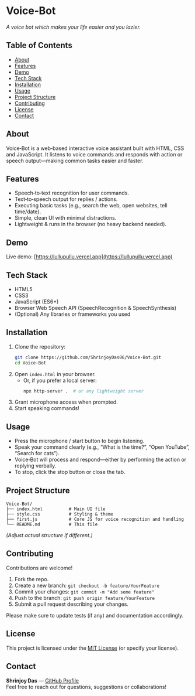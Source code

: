 # Voice‑Bot
 
*A voice bot which makes your life easier and you lazier.*

## Table of Contents
- [About](#about)  
- [Features](#features)  
- [Demo](#demo)  
- [Tech Stack](#tech‑stack)  
- [Installation](#installation)  
- [Usage](#usage)  
- [Project Structure](#project‑structure)  
- [Contributing](#contributing)  
- [License](#license)  
- [Contact](#contact)  

## About  
Voice‑Bot is a web‑based interactive voice assistant built with HTML, CSS and JavaScript. It listens to voice commands and responds with action or speech output—making common tasks easier and faster.

## Features  
- Speech‑to‑text recognition for user commands.  
- Text‑to‑speech output for replies / actions.  
- Executing basic tasks (e.g., search the web, open websites, tell time/date).  
- Simple, clean UI with minimal distractions.  
- Lightweight & runs in the browser (no heavy backend needed).

## Demo  
Live demo: [https://lullupullu.vercel.app](https://lullupullu.vercel.app) 

## Tech Stack  
- HTML5  
- CSS3  
- JavaScript (ES6+)  
- Browser Web Speech API (SpeechRecognition & SpeechSynthesis)  
- (Optional) Any libraries or frameworks you used  

## Installation  
1. Clone the repository:  
   ```bash
   git clone https://github.com/ShrinjoyDas06/Voice-Bot.git
   cd Voice-Bot
   ```  
2. Open `index.html` in your browser.  
   - Or, if you prefer a local server:  
     ```bash
     npx http-server .  # or any lightweight server
     ```  
3. Grant microphone access when prompted.  
4. Start speaking commands!

## Usage  
- Press the microphone / start button to begin listening.  
- Speak your command clearly (e.g., “What is the time?”, “Open YouTube”, “Search for cats”).  
- Voice‑Bot will process and respond—either by performing the action or replying verbally.  
- To stop, click the stop button or close the tab.

## Project Structure  
```
Voice‑Bot/
├── index.html          # Main UI file
├── style.css           # Styling & theme
├── first.js            # Core JS for voice recognition and handling
└── README.md           # This file
```  
*(Adjust actual structure if different.)*

## Contributing  
Contributions are welcome!  
1. Fork the repo.  
2. Create a new branch: `git checkout -b feature/YourFeature`  
3. Commit your changes: `git commit -m "Add some feature"`  
4. Push to the branch: `git push origin feature/YourFeature`  
5. Submit a pull request describing your changes.

Please make sure to update tests (if any) and documentation accordingly.

## License  
This project is licensed under the [MIT License](LICENSE) (or specify your license).

## Contact  
**Shrinjoy Das** — [GitHub Profile](https://github.com/ShrinjoyDas06)  
Feel free to reach out for questions, suggestions or collaborations!
